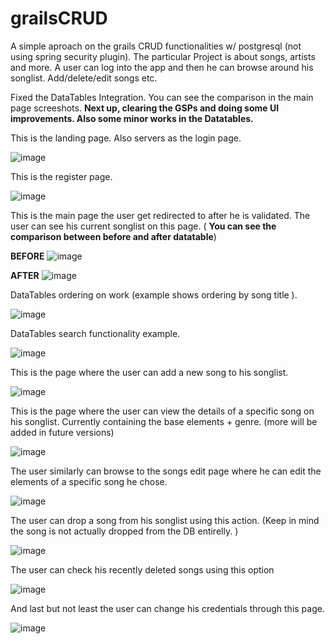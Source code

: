 # grailsCRUD
A simple aproach on the grails CRUD functionalities w/ postgresql (not using spring security plugin). The particular Project is about songs, artists and more. A user can log into the app and then he can browse around his songlist. Add/delete/edit songs etc.

Fixed the DataTables Integration. You can see the comparison in the main page screeshots. **Next up, clearing the GSPs and doing some UI improvements. Also some minor works in the Datatables.**



This is the landing page. Also servers as the login page.

![image](https://user-images.githubusercontent.com/91724132/139435307-839512e2-5d44-453b-ae80-8995babfa40e.png)

This is the register page. 

![image](https://user-images.githubusercontent.com/91724132/139430677-d3537daa-09c1-4095-8a3e-9c221914fdfc.png) 

This is the main page the user get redirected to after he is validated. The user can see his current songlist on this page. ( **You can see the comparison between before and after datatable**)


**BEFORE**
![image](https://user-images.githubusercontent.com/91724132/139430902-a4a7ca55-12a0-4e63-b662-f1fe70eefe48.png)

**AFTER**
![image](https://user-images.githubusercontent.com/91724132/141472139-868abff9-f145-45ed-8cab-3279cae5d717.png)


DataTables ordering on work (example shows ordering by song title ).

![image](https://user-images.githubusercontent.com/91724132/141472276-4b5eca81-c72d-4a7c-88df-37e89595dfd7.png)

DataTables search functionality example.

![image](https://user-images.githubusercontent.com/91724132/141472397-e60d7313-78a2-4dfb-a5e6-e554578c76fe.png)


This is the page where the user can add a new song to his songlist.

![image](https://user-images.githubusercontent.com/91724132/139430923-eec61d6e-43f5-41ea-8a3a-856e2f0a7d6d.png)

This is the page where the user can view the details of a specific song on his songlist. Currently containing the base elements + genre. (more will be added in future versions)

![image](https://user-images.githubusercontent.com/91724132/139432512-41a6cb7f-d9c6-454b-8d12-723899b4537a.png)


The user similarly can browse to the songs edit page where he can edit the elements of a specific song he chose.

![image](https://user-images.githubusercontent.com/91724132/139432569-e51f8013-93e4-4371-830d-dbe3655dbff7.png)

The user can drop a song from his songlist using this action. (Keep in mind the song is not actually dropped from the DB entirelly. )

![image](https://user-images.githubusercontent.com/91724132/141472907-47575686-fbda-4241-8c8a-356f914a5ba4.png)

The user can check his recently deleted songs using this option

![image](https://user-images.githubusercontent.com/91724132/139432704-aaace869-87de-46d1-a236-787a5301c432.png)

And last but not least the user can change his credentials through this page.

![image](https://user-images.githubusercontent.com/91724132/139432744-ce3f375b-9ab6-450c-81e0-bd6bc58ea9a6.png)
